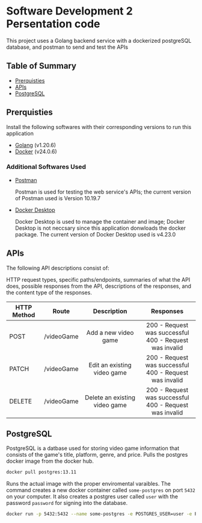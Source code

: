 # Software Development 2 Persentation code
This project uses a Golang backend service with a dockerized postgreSQL database, and postman to send and test the APIs

## Table of Summary


- [Prerquisties](#prerquisties)
- [APIs](#apis)
- [PostgreSQL](#postgresql)

## Prerquisties

Install the following softwares with their corresponding versions to run this application

- [Golang](https://go.dev/) (v1.20.6)
- [Docker](https://www.docker.com/) (v24.0.6)

### Additional Softwares Used

- [Postman](https://www.postman.com/)

  Postman is used for testing the web service's APIs; the current version of Postman used is Version 10.19.7

- [Docker Desktop](https://www.docker.com/products/docker-desktop/)

  Docker Desktop is used to manage the container and image; Docker Desktop is not neccsary since this application donwloads the docker package. The current version of Docker Desktop used is v4.23.0

## APIs

  The following API descriptions consist of:
  
  HTTP request types, specific paths/endpoints, summaries of what the API does, possible responses from the API, descriptions of the responses, and the content type of the responses.

| HTTP Method   | Route         | Description | Responses|
| ------------- |:-------------:|:---------------:|:---------:|
| POST     |/videoGame | Add a new video game  |   200 - Request was successful <br> 400 - Request was invalid| 
| PATCH      | /videoGame  |   Edit an existing video game  |  200 - Request was successful <br> 400 - Request was invalid     |
| DELETE | /videoGame     |    Delete an existing video game  |  200 - Request was successful <br> 400 - Request was invalid     |

## PostgreSQL

  PostgreSQL is a datbase used for storing video game information that consists of the game's title, platform, genre, and price. 
  Pulls the postgres docker image from the docker hub.
  ```bash
 docker pull postgres:13.11
  ```
  Runs the actual image with the proper enviromental varaibles. The command creates a new docker container called `some-postgres` on port `5432` on your computer. It also creates a postgres user called `user` with the password `password` for signing into the database.
 ```bash
 docker run -p 5432:5432 --name some-postgres -e POSTGRES_USER=user -e POSTGRES_PASSWORD=password -d postgres:13.11
  ```
